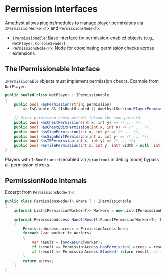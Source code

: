 # Permission Interfaces

Amethyst allows plugins/modules to manage player permissions via `IPermissionWorker<T>` and `PermissionsNode<T>`.

- `IPermissionable`: Base interface for permission-enabled objects (e.g., `NetPlayer`, `ConsoleSender`)
- `PermissionsNode<T>`: Node for coordinating permission checks across extensions

## The IPermissionable Interface

`IPermissionable` objects must implement permission checks. Example from `NetPlayer`:

```cs
public sealed class NetPlayer : IPermissionable
{
    public bool HasPermission(string permission)
        => IsCapable && (IsRootGranted || AmethystSession.PlayerPermissions.HandleResult(p => p.HasPermission(this, permission)) == PermissionAccess.HasPermission);

    // Other permission check methods follow the same pattern:
    public bool HasChestPermission(int x, int y) => /* ... */;
    public bool HasChestEditPermission(int x, int y) => /* ... */;
    public bool HasSignPermission(int x, int y) => /* ... */;
    public bool HasSignEditPermission(int x, int y) => /* ... */;
    public bool HasTEPermission(int x, int y) => /* ... */;
    public bool HasTilePermission(int x, int y, int? width = null, int? height = null) => /* ... */;
}
```

Players with `IsRootGranted` (enabled via `/grantroot` in debug mode) bypass all permission checks.

## PermissionNode<T> Internals

Excerpt from `PermissionsNode<T>`:

```cs
public class PermissionsNode<T> where T : IPermissionable
{
    internal List<IPermissionWorker<T>> Workers = new List<IPermissionWorker<T>>();

    internal PermissionAccess HandleResult(Func<IPermissionWorker<T>, PermissionAccess> invokeFunc)
    {
        PermissionAccess access = PermissionAccess.None;
        foreach (var worker in Workers)
        {
            var result = invokeFunc(worker);
            if (result == PermissionAccess.HasPermission) access = result;
            if (result == PermissionAccess.Blocked) return result; // Immediate block
        }
        return access;
    }
}
```